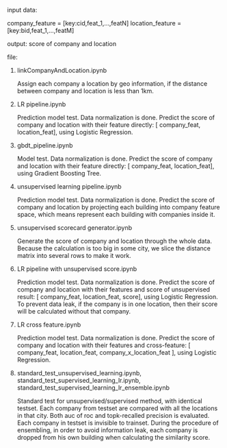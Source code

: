 input data: 

company_feature = [key:cid,feat_1,...,featN]
location_feature = [key:bid,feat_1,...,featM]

output: score of company and location

file:

1. linkCompanyAndLocation.ipynb

	Assign each company a location by geo information, if the distance between company and location is less than 1km.

2.	LR pipeline.ipynb

	Prediction model test.
	Data normalization is done.
	Predict the score of company and location with their feature directly: [ company_feat, location_feat], using Logistic Regression.

3.	gbdt_pipeline.ipynb

	 Model test.
	 Data normalization is done.
	 Predict the score of company and location with their feature directly: [ company_feat, location_feat], using Gradient Boosting Tree.

4. unsupervised learning pipeline.ipynb

	Prediction model test.
	Data normalization is done.
	Predict the score of company and location by projecting each building into company feature space, which means represent each building with companies inside it.

5. unsupervised scorecard generator.ipynb

	Generate the score of company and location through the whole data.
	Because the calculation is too big in some city, we slice the distance matrix into several rows to make it work.

6. LR pipeline with unsupervised score.ipynb

	Prediction model test.
	Data normalization is done.
	Predict the score of company and location with their features and score of unsupervised result: [ company_feat, location_feat, score], using Logistic Regression.
	To prevent data leak, if the company is in one location, then their score will be calculated without that company.

7. LR cross feature.ipynb

	Prediction model test.
	Data normalization is done.
	Predict the score of company and location with their features and cross-feature: [ company_feat, location_feat, company_x_location_feat ], using Logistic Regression.

8. standard_test_unsupervised_learning.ipynb, standard_test_supervised_learning_lr.ipynb, standard_test_supervised_learning_lr_ensemble.ipynb
	
	Standard test for unsupervised/supervised method, with identical testset.
	Each company from testset are compared with all the locations in that city.
	Both auc of roc and topk-recalled precision is evaluated.
	Each company in testset is invisible to trainset.
	During the procedure of ensembling, in order to avoid information leak, each company is dropped from his own building when calculating the similarity score.


